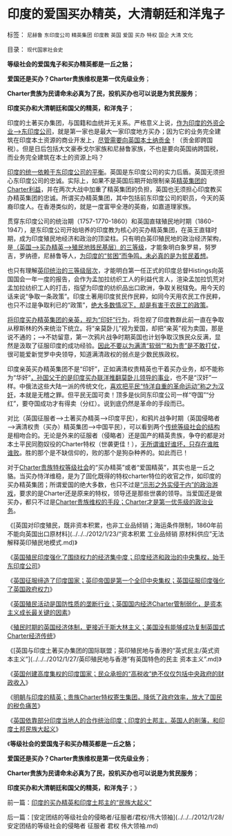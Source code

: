 # 印度的爱国买办精英，大清朝廷和洋鬼子

标签： `尼赫鲁` `东印度公司` `精英集团` `印度教` `英国` `爱国` `买办` `特权` `国企` `大清` `文化` 

目录： `现代国家社会史`

**等级社会的爱国鬼子和买办精英都是一丘之貉；**

**爱国还是买办？Charter贵族维权是第一优先级业务**；

**Charter贵族为民请命未必真为了民，投机买办也可以说是为贫民服务**；

**印度买办和大清朝廷和国父的精英，和洋鬼子**；

印度的土著买办集团，与国籍和血统并无关系。严格意义上说，[作为印度的外资企业——>东印度公司](../../../2012/1/21/孟加拉1770s大饥荒，当政府致力本身利益最大化.md)，就是第一家也是最大一家印度地方买办；因为它的业务完全建筑在印度本土资源的商业开发上，[尽管需要向英国本土纳贡金](../../../2012/1/15/英国人无意中得到印度，亚当斯密“不心疼”.md)！（贡金即跨国税）。但是日后包括大文豪泰戈尔家族和尼赫鲁家族，不也是要向英国纳跨国税，而业务完全建筑在本土的资源上吗？

[印度的统一依赖于东印度公司的平衡](../../../2012/1/25/英国征服印度地区，缔造现代印度国家的统一.md)。英国是东印度公司的实力后盾。英国无须担心东印度公司的忠诚。实际上，如果不是英国后期开始限制亲英[精英集团的Charter利益](../../../2012/1/25/英国征服大大强化了印度经济的集中程度.md)，并在两次大战中加重了精英集团的负担，英国也无须担心印度教买办精英集团的忠诚。所谓买办精英集团，其中包括前东印度公司的职员，今天的英裔印度人。在香港类似的，就是一度富甲全港的英裔，如嘉道理家族。

贯穿东印度公司的统治期（1757-1770-1860）和英国直辖殖民地时期（1860-1947），是东印度公司开始培养的印度教为核心的买办精英集团，在英王直辖时期，成为印度殖民地经济和政治的顶梁柱。只有明白英印殖民地的政治经济架构，是[（英国——>买办精英——>殖民地贱民基层）的三等级](../../../2011/11/24/缺乏信仰是公有制的丧钟.md)，才能象明白象罗易，努罗吉，罗纳德，尼赫鲁等人，[为印度的“贫困”而争鸣，未必真的是为贫民着想](../../../2011/12/3/公有制特征是民粹化，劣币驱逐良币.md)。

也只有理解[英印统治的三等级层次](../../../2011/11/24/（皇帝＋自耕农民）社会联盟的政治意义.md)，才能明白第一任正式的印度总督Histings向英国国会一年一度的报告，会作为孟加拉纺织工人的利益代言人，渲染孟加拉饥荒对孟加拉纺织工人的打击，指望为印度的纺织品出口欧洲，争取关税辖免。用今天的话来说“争取一条政策”。印度土著用印度贫民作民粹，如同今天用农民工作民粹，也只不过是争取利已的“政策”，[绝大多数情况下，却是有害于农民工的政策](../../../2012/1/17/“废除户籍(自治)制度＋高房价限制移民”恶毒在那里？.md)。

[将印度买办精英集团的亲英，视为“印奸”行为](../../../2010/5/15/中央集权社会危机时成为一盘散沙.md)，将忽视了印度教群此前一直在争取从穆斯林的外来统治下统立。将“亲莫卧儿”视为爱国，却把“亲英”视为卖国，那是说不通的；——>不妨留意，第一次鸦片战争时期英国也计划争取汉族民众反满，显然是汲取了征服印度的成功经验。[因此不要以为满清“软弱”“和为贵”是不敢打仗](../../../2011/1/11/爱新觉罗氏的贡献；受害者情结不可取；.md)，很可能爱新觉罗中央领导，知道满清政权的弱点是少数民族政权。

印度亲英买办精英集团不是“印奸”，正如满清权贵精英也干着买办业务，却不能称为“华奸”[，孙国父干的是印度买办联洋推翻莫卧儿领导的事业](../../../2011/1/10/辛亥革命和孙国父的历史地位无足轻重；.md)，也不是“汉奸”一样。中俄法这些大陆一派的传统文化，[喜欢把平民“恃洋自重的革命运动”称之为汉奸](../../../2010/3/20/政治只是经济学中的一种组织要素.md)，本就是无稽之罪。但平民无国可卖！顶多是伙同东印度公司一样“夺国”“分红”，要夺国成功才有得卖（分红）。说到底仍然是革命的手段而已。

对比（英国征服者——>土著买办精英——>印度平民），和鸦片战争时期（英国侵略者——>满清权贵（买办）精英集团——>中国平民），可以看到两个[传统等级社会的结构](../../../2011/10/28/“弱肉强食”自然淘汰所有公有制的独裁.md)是相吻合的。无论是外来的征服者（侵略者）还是国产的精英贵族，争夺的都是对本土平民同胞奴役的Charter特权（世袭更佳！），[无所谓谁好谁坏，只存在谁胜谁败](../../../2009/8/22/刀笔吏之史诗与史实.md)。胜的那个是不缺信仰的，败的那个是狗杂种养的。如此而已！

对于[Charter贵族特权等级社会](../../../2012/1/25/英国殖民活动是国防性质的垄断行业，英国资本主义的成长.md)的“买办精英”或者“爱国精英”，其实也是一丘之貉。当买办恃洋维稳，是为了固化既得的特权charter特位的收官之作，如印度的买办精英集团；所谓爱国的绝大多数，也只不过是[“示形之外实侵于内”的政治游戏](../../../2011/12/5/为什么民族主义会成为流氓的道德制高点？.md)，要求的是Charter还是原来的特权，领导还是那些世袭的领导。当爱国还是做买办，都只不过是[Charter贵族维权的手段；Charter才是第一优先级的政治业务](../../../2011/12/18/宪章不是宪法，中世纪的特权，特许权，charter.md)。

《[英国对印度殖民，既非资本积累，也非工业品倾销；海运条件限制，1860年前不能向英国出口原材料](../../../2012/1/23/“资本积累 工业品倾销 原材料供应”无法解释英印殖民地模式.md)》

《[英国殖民印度强化了围绕权力的经济集中度；印度经济和政治的中央集权，始于东印度公司](../../../2012/1/25/英国征服大大强化了印度经济的集中程度.md)》

《[英国征服缔造了印度国家；英印帝国是第一个全印中央集权；英国征服印度强化了英国政府权力](../../../2012/1/25/英国征服印度地区，缔造现代印度国家的统一.md)》

《[英国殖民活动是国防性质的垄断行业；英国国内经济Charter管制弱化，是资本主义成长最关键的因素](../../../2012/1/25/英国殖民活动是国防性质的垄断行业，英国资本主义的成长.md)》

《[殖民时期的英国经济体制，更接近于斯大林主义；美国没有能够成功复制英国式Charter经济传统](../../../2012/1/25/英帝国经济体制近似斯大林主义，美国仿英复古失败.md)》

《[英国与印度土著买办集团的国际联盟；英印殖民地与香港的“英式民主/英式资本主义”](../../../2012/1/27/英印殖民地与香港“有英国特色的民主 资本主义”.md)》

《[英国创建高度集权的印度国家；民众承担的“高税收”绝不仅仅包括中央政府的财政收入](../../../2012/1/27/英国创建印度，高税收绝不仅仅包含中央政府的财政收入.md)》

《[明朝与印度的精英；贵族Charter特权寄生集团，降低了政府效率，放大了国民的税负痛苦](../../../2012/1/27/明朝与印度的精英，降低了政府效率，放大了税负痛苦.md)》

《[英国依靠部分印度当地人的合作统治印度；印度的土邦主，英国人的削藩，和印度土邦民族大起义](../../../2012/1/27/印度的买办精英和印度土邦主的“民族大起义”.md)》

《**等级社会的爱国鬼子和买办精英都是一丘之貉；**

**爱国还是买办？Charter贵族维权是第一优先级业务**；

**Charter贵族为民请命未必真为了民，投机买办也可以说是为贫民服务**；

**印度买办和大清朝廷和国父的精英，和洋鬼子**；》



前一篇：[印度的买办精英和印度土邦主的“民族大起义”](../../../2012/1/27/印度的买办精英和印度土邦主的“民族大起义”.md)

后一篇：[安定团结的等级社会的侵略者/征服者/君权/伟大领袖](../../../2012/1/28/安定团结的等级社会的侵略者 征服者 君权 伟大领袖.md)